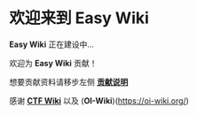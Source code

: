 # 欢迎来到 **Easy Wiki**

**Easy Wiki** 正在建设中...

欢迎为 **Easy Wiki** 贡献！

想要贡献资料请移步左侧 [**贡献说明**](/intro/push/)

感谢 [**CTF Wiki**](https://ctf-wiki.github.io/ctf-wiki/) 以及 (**OI-Wiki**)(https://oi-wiki.org/)

